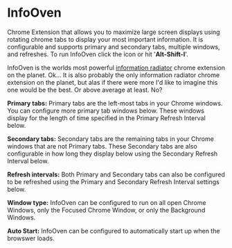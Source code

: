 # InfoOven
Chrome Extension that allows you to maximize large screen displays using rotating chrome tabs to display your most important information. It is configurable and supports primary and secondary tabs, multiple windows, and refreshes. To run InfoOven click the icon or hit '**Alt-Shift-I**'.


InfoOven is the worlds most powerful [information radiator](http://www.agileadvice.com/2005/05/10/bookreviews/information-radiators/) chrome extension on the planet. Ok...  It is also probably the only information radiator chrome extension on the planet, but alas if there were more I'd like to imagine this one would be the best. Or above average at least. No?

**Primary tabs:** Primary tabs are the left-most tabs in your Chrome windows. You can configure more primary tab windows below. These windows display for the length of time specified in the Primary Refresh Interval below.

**Secondary tabs:** Secondary tabs are the remaining tabs in your Chrome windows that are not Primary tabs. These Secondary tabs are also configurable in how long they display below using the Secondary Refresh Interval below.

**Refresh intervals:** Both Primary and Secondary tabs can also be configured to be refreshed using the Primary and Secondary Refresh Interval settings below. 

**Window type:** InfoOven can be configured to run on all open Chrome Windows, only the Focused Chrome Window, or only the Background Windows.

**Auto Start:** InfoOven can be configured to automatically start up when the browswer loads.
				
